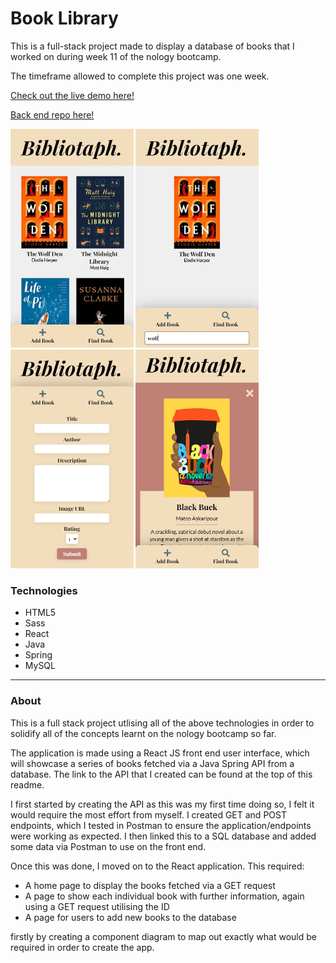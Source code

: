 # Book Library

This is a full-stack project made to display a database of books that I worked on during week 11 of the nology bootcamp.

The timeframe allowed to complete this project was one week.

[Check out the live demo here!](https://jasenscode.github.io/books/)

[Back end repo here!](https://github.com/jasenscode/books-java-spring)

<div>
<img src="https://github.com/jasenscode/books/blob/main/src/assets/images/books.JPG?raw=true" height="350">
<img src="https://github.com/jasenscode/books/blob/main/src/assets/images/books-find.JPG?raw=true" height="350">
<img src="https://github.com/jasenscode/books/blob/main/src/assets/images/books-add.JPG?raw=true" height="350">
<img src="https://github.com/jasenscode/books/blob/main/src/assets/images/books-zoom.JPG?raw=true" height="350">
</div>

### Technologies

- HTML5
- Sass
- React
- Java
- Spring
- MySQL
_____
### About

This is a full stack project utlising all of the above technologies in order to solidify all of the concepts learnt on the nology bootcamp so far.

The application is made using a React JS front end user interface, which will showcase a series of books fetched via a Java Spring API from a database. The link to the API that I created can be found at the top of this readme.

I first started by creating the API as this was my first time doing so, I felt it would require the most effort from myself. I created GET and POST endpoints, which I tested in Postman to ensure the application/endpoints were working as expected. I then linked this to a SQL database and added some data via Postman to use on the front end.

Once this was done, I moved on to the React application. This required:

- A home page to display the books fetched via a GET request
- A page to show each individual book with further information, again using a GET request utilising the ID
- A page for users to add new books to the database

firstly by creating a component diagram to map out exactly what would be required in order to create the app. 
